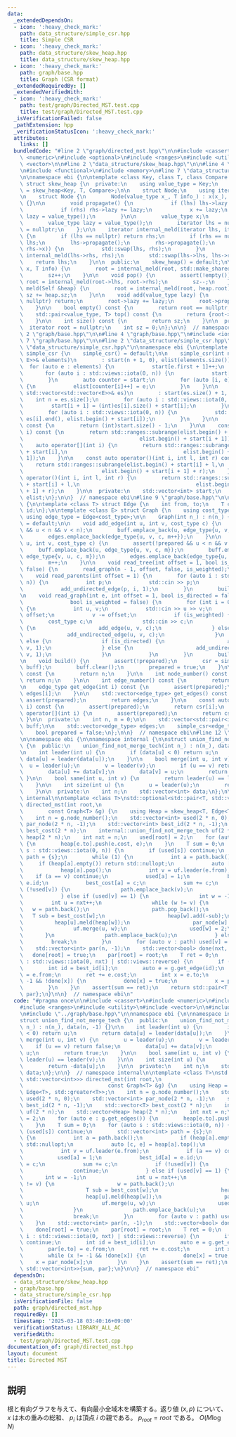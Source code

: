 ```yaml
---
data:
  _extendedDependsOn:
  - icon: ':heavy_check_mark:'
    path: data_structure/simple_csr.hpp
    title: Simple CSR
  - icon: ':heavy_check_mark:'
    path: data_structure/skew_heap.hpp
    title: data_structure/skew_heap.hpp
  - icon: ':heavy_check_mark:'
    path: graph/base.hpp
    title: Graph (CSR format)
  _extendedRequiredBy: []
  _extendedVerifiedWith:
  - icon: ':heavy_check_mark:'
    path: test/graph/Directed_MST.test.cpp
    title: test/graph/Directed_MST.test.cpp
  _isVerificationFailed: false
  _pathExtension: hpp
  _verificationStatusIcon: ':heavy_check_mark:'
  attributes:
    links: []
  bundledCode: "#line 2 \"graph/directed_mst.hpp\"\n\n#include <cassert>\n#include\
    \ <numeric>\n#include <optional>\n#include <ranges>\n#include <utility>\n#include\
    \ <vector>\n\n#line 2 \"data_structure/skew_heap.hpp\"\n\n#line 4 \"data_structure/skew_heap.hpp\"\
    \n#include <functional>\n#include <memory>\n#line 7 \"data_structure/skew_heap.hpp\"\
    \n\nnamespace ebi {\n\ntemplate <class Key, class T, class Compare = std::less<Key>>\
    \ struct skew_heap {\n  private:\n    using value_type = Key;\n    using Self\
    \ = skew_heap<Key, T, Compare>;\n\n    struct Node;\n    using iterator = std::shared_ptr<Node>;\n\
    \n    struct Node {\n        Node(value_type x_, T info_) : x(x_), info(info_)\
    \ {}\n\n        void propagate() {\n            if (lhs) lhs->lazy += lazy;\n\
    \            if (rhs) rhs->lazy += lazy;\n            x += lazy;\n           \
    \ lazy = value_type();\n        }\n\n        value_type x;\n        T info;\n\
    \        value_type lazy = value_type();\n        iterator lhs = nullptr, rhs\
    \ = nullptr;\n    };\n\n    iterator internal_meld(iterator lhs, iterator rhs)\
    \ {\n        if (lhs == nullptr) return rhs;\n        if (rhs == nullptr) return\
    \ lhs;\n        lhs->propagate();\n        rhs->propagate();\n        if (Compare()(lhs->x,\
    \ rhs->x)) {\n            std::swap(lhs, rhs);\n        }\n        lhs->rhs =\
    \ internal_meld(lhs->rhs, rhs);\n        std::swap(lhs->lhs, lhs->rhs);\n    \
    \    return lhs;\n    }\n\n  public:\n    skew_heap() = default;\n\n    void push(value_type\
    \ x, T info) {\n        root = internal_meld(root, std::make_shared<Node>(x, info));\n\
    \        sz++;\n    }\n\n    void pop() {\n        assert(!empty());\n       \
    \ root = internal_meld(root->lhs, root->rhs);\n        sz--;\n    }\n\n    void\
    \ meld(Self &heap) {\n        root = internal_meld(root, heap.root);\n       \
    \ sz += heap.sz;\n    }\n\n    void add(value_type lazy) {\n        if (root ==\
    \ nullptr) return;\n        root->lazy += lazy;\n        root->propagate();\n\
    \    }\n\n    bool empty() const {\n        return root == nullptr;\n    }\n\n\
    \    std::pair<value_type, T> top() const {\n        return {root->x, root->info};\n\
    \    }\n\n    int size() const {\n        return sz;\n    }\n\n  private:\n  \
    \  iterator root = nullptr;\n    int sz = 0;\n};\n\n}  // namespace ebi\n#line\
    \ 2 \"graph/base.hpp\"\n\n#line 4 \"graph/base.hpp\"\n#include <iostream>\n#line\
    \ 7 \"graph/base.hpp\"\n\n#line 2 \"data_structure/simple_csr.hpp\"\n\n#line 6\
    \ \"data_structure/simple_csr.hpp\"\n\nnamespace ebi {\n\ntemplate <class E> struct\
    \ simple_csr {\n    simple_csr() = default;\n\n    simple_csr(int n, const std::vector<std::pair<int,\
    \ E>>& elements)\n        : start(n + 1, 0), elist(elements.size()) {\n      \
    \  for (auto e : elements) {\n            start[e.first + 1]++;\n        }\n \
    \       for (auto i : std::views::iota(0, n)) {\n            start[i + 1] += start[i];\n\
    \        }\n        auto counter = start;\n        for (auto [i, e] : elements)\
    \ {\n            elist[counter[i]++] = e;\n        }\n    }\n\n    simple_csr(const\
    \ std::vector<std::vector<E>>& es)\n        : start(es.size() + 1, 0) {\n    \
    \    int n = es.size();\n        for (auto i : std::views::iota(0, n)) {\n   \
    \         start[i + 1] = (int)es[i].size() + start[i];\n        }\n        elist.resize(start.back());\n\
    \        for (auto i : std::views::iota(0, n)) {\n            std::copy(es[i].begin(),\
    \ es[i].end(), elist.begin() + start[i]);\n        }\n    }\n\n    int size()\
    \ const {\n        return (int)start.size() - 1;\n    }\n\n    const auto operator[](int\
    \ i) const {\n        return std::ranges::subrange(elist.begin() + start[i],\n\
    \                                     elist.begin() + start[i + 1]);\n    }\n\
    \    auto operator[](int i) {\n        return std::ranges::subrange(elist.begin()\
    \ + start[i],\n                                     elist.begin() + start[i +\
    \ 1]);\n    }\n\n    const auto operator()(int i, int l, int r) const {\n    \
    \    return std::ranges::subrange(elist.begin() + start[i] + l,\n            \
    \                         elist.begin() + start[i + 1] + r);\n    }\n    auto\
    \ operator()(int i, int l, int r) {\n        return std::ranges::subrange(elist.begin()\
    \ + start[i] + l,\n                                     elist.begin() + start[i\
    \ + 1] + r);\n    }\n\n  private:\n    std::vector<int> start;\n    std::vector<E>\
    \ elist;\n};\n\n}  // namespace ebi\n#line 9 \"graph/base.hpp\"\n\nnamespace ebi\
    \ {\n\ntemplate <class T> struct Edge {\n    int from, to;\n    T cost;\n    int\
    \ id;\n};\n\ntemplate <class E> struct Graph {\n    using cost_type = E;\n   \
    \ using edge_type = Edge<cost_type>;\n\n    Graph(int n_) : n(n_) {}\n\n    Graph()\
    \ = default;\n\n    void add_edge(int u, int v, cost_type c) {\n        assert(!prepared\
    \ && u < n && v < n);\n        buff.emplace_back(u, edge_type{u, v, c, m});\n\
    \        edges.emplace_back(edge_type{u, v, c, m++});\n    }\n\n    void add_undirected_edge(int\
    \ u, int v, cost_type c) {\n        assert(!prepared && u < n && v < n);\n   \
    \     buff.emplace_back(u, edge_type{u, v, c, m});\n        buff.emplace_back(v,\
    \ edge_type{v, u, c, m});\n        edges.emplace_back(edge_type{u, v, c, m});\n\
    \        m++;\n    }\n\n    void read_tree(int offset = 1, bool is_weighted =\
    \ false) {\n        read_graph(n - 1, offset, false, is_weighted);\n    }\n\n\
    \    void read_parents(int offset = 1) {\n        for (auto i : std::views::iota(1,\
    \ n)) {\n            int p;\n            std::cin >> p;\n            p -= offset;\n\
    \            add_undirected_edge(p, i, 1);\n        }\n        build();\n    }\n\
    \n    void read_graph(int e, int offset = 1, bool is_directed = false,\n     \
    \               bool is_weighted = false) {\n        for (int i = 0; i < e; i++)\
    \ {\n            int u, v;\n            std::cin >> u >> v;\n            u -=\
    \ offset;\n            v -= offset;\n            if (is_weighted) {\n        \
    \        cost_type c;\n                std::cin >> c;\n                if (is_directed)\
    \ {\n                    add_edge(u, v, c);\n                } else {\n      \
    \              add_undirected_edge(u, v, c);\n                }\n            }\
    \ else {\n                if (is_directed) {\n                    add_edge(u,\
    \ v, 1);\n                } else {\n                    add_undirected_edge(u,\
    \ v, 1);\n                }\n            }\n        }\n        build();\n    }\n\
    \n    void build() {\n        assert(!prepared);\n        csr = simple_csr<edge_type>(n,\
    \ buff);\n        buff.clear();\n        prepared = true;\n    }\n\n    int size()\
    \ const {\n        return n;\n    }\n\n    int node_number() const {\n       \
    \ return n;\n    }\n\n    int edge_number() const {\n        return m;\n    }\n\
    \n    edge_type get_edge(int i) const {\n        assert(prepared);\n        return\
    \ edges[i];\n    }\n\n    std::vector<edge_type> get_edges() const {\n       \
    \ assert(prepared);\n        return edges;\n    }\n\n    const auto operator[](int\
    \ i) const {\n        assert(prepared);\n        return csr[i];\n    }\n    auto\
    \ operator[](int i) {\n        assert(prepared);\n        return csr[i];\n   \
    \ }\n\n  private:\n    int n, m = 0;\n\n    std::vector<std::pair<int, edge_type>>\
    \ buff;\n\n    std::vector<edge_type> edges;\n    simple_csr<edge_type> csr;\n\
    \    bool prepared = false;\n};\n\n}  // namespace ebi\n#line 12 \"graph/directed_mst.hpp\"\
    \n\nnamespace ebi {\n\nnamespace internal {\n\nstruct union_find_not_merge_tech\
    \ {\n  public:\n    union_find_not_merge_tech(int n_) : n(n_), data(n, -1) {}\n\
    \n    int leader(int u) {\n        if (data[u] < 0) return u;\n        return\
    \ data[u] = leader(data[u]);\n    }\n\n    bool merge(int u, int v) {\n      \
    \  u = leader(u);\n        v = leader(v);\n        if (u == v) return false;\n\
    \        data[u] += data[v];\n        data[v] = u;\n        return true;\n   \
    \ }\n\n    bool same(int u, int v) {\n        return leader(u) == leader(v);\n\
    \    }\n\n    int size(int u) {\n        u = leader(u);\n        return -data[u];\n\
    \    }\n\n  private:\n    int n;\n    std::vector<int> data;\n};\n\n}  // namespace\
    \ internal\n\ntemplate <class T>\nstd::optional<std::pair<T, std::vector<int>>>\
    \ directed_mst(int root,\n                                                   \
    \        const Graph<T> &g) {\n    using Heap = skew_heap<T, Edge<T>, std::greater<T>>;\n\
    \    int n = g.node_number();\n    std::vector<int> used(2 * n, 0);\n    std::vector<int>\
    \ par_node(2 * n, -1);\n    std::vector<int> best_id(2 * n, -1);\n    std::vector<T>\
    \ best_cost(2 * n);\n    internal::union_find_not_merge_tech uf(2 * n);\n    std::vector<Heap>\
    \ heap(2 * n);\n    int nxt = n;\n    used[root] = 2;\n    for (auto e : g.get_edges())\
    \ {\n        heap[e.to].push(e.cost, e);\n    }\n    T sum = 0;\n    for (auto\
    \ s : std::views::iota(0, n)) {\n        if (used[s]) continue;\n        std::vector<int>\
    \ path = {s};\n        while (1) {\n            int a = path.back();\n       \
    \     if (heap[a].empty()) return std::nullopt;\n            auto [c, e] = heap[a].top();\n\
    \            heap[a].pop();\n            int v = uf.leader(e.from);\n        \
    \    if (a == v) continue;\n            used[a] = 1;\n            best_id[a] =\
    \ e.id;\n            best_cost[a] = c;\n            sum += c;\n            if\
    \ (!used[v]) {\n                path.emplace_back(v);\n                continue;\n\
    \            } else if (used[v] == 1) {\n                int w = -1;\n       \
    \         int u = nxt++;\n                while (w != v) {\n                 \
    \   w = path.back();\n                    path.pop_back();\n                 \
    \   T sub = best_cost[w];\n                    heap[w].add(-sub);\n          \
    \          heap[u].meld(heap[w]);\n                    par_node[w] = u;\n    \
    \                uf.merge(u, w);\n                    used[w] = 2;\n         \
    \       }\n                path.emplace_back(u);\n            } else\n       \
    \         break;\n        }\n        for (auto v : path) used[v] = 2;\n    }\n\
    \    std::vector<int> par(n, -1);\n    std::vector<bool> done(nxt, false);\n \
    \   done[root] = true;\n    par[root] = root;\n    T ret = 0;\n    for (auto i\
    \ : std::views::iota(0, nxt) | std::views::reverse) {\n        if (done[i]) continue;\n\
    \        int id = best_id[i];\n        auto e = g.get_edge(id);\n        par[e.to]\
    \ = e.from;\n        ret += e.cost;\n        int x = e.to;\n        while (x !=\
    \ -1 && !done[x]) {\n            done[x] = true;\n            x = par_node[x];\n\
    \        }\n    }\n    assert(sum == ret);\n    return std::pair<T, std::vector<int>>{sum,\
    \ par};\n}\n\n}  // namespace ebi\n"
  code: "#pragma once\n\n#include <cassert>\n#include <numeric>\n#include <optional>\n\
    #include <ranges>\n#include <utility>\n#include <vector>\n\n#include \"../data_structure/skew_heap.hpp\"\
    \n#include \"../graph/base.hpp\"\n\nnamespace ebi {\n\nnamespace internal {\n\n\
    struct union_find_not_merge_tech {\n  public:\n    union_find_not_merge_tech(int\
    \ n_) : n(n_), data(n, -1) {}\n\n    int leader(int u) {\n        if (data[u]\
    \ < 0) return u;\n        return data[u] = leader(data[u]);\n    }\n\n    bool\
    \ merge(int u, int v) {\n        u = leader(u);\n        v = leader(v);\n    \
    \    if (u == v) return false;\n        data[u] += data[v];\n        data[v] =\
    \ u;\n        return true;\n    }\n\n    bool same(int u, int v) {\n        return\
    \ leader(u) == leader(v);\n    }\n\n    int size(int u) {\n        u = leader(u);\n\
    \        return -data[u];\n    }\n\n  private:\n    int n;\n    std::vector<int>\
    \ data;\n};\n\n}  // namespace internal\n\ntemplate <class T>\nstd::optional<std::pair<T,\
    \ std::vector<int>>> directed_mst(int root,\n                                \
    \                           const Graph<T> &g) {\n    using Heap = skew_heap<T,\
    \ Edge<T>, std::greater<T>>;\n    int n = g.node_number();\n    std::vector<int>\
    \ used(2 * n, 0);\n    std::vector<int> par_node(2 * n, -1);\n    std::vector<int>\
    \ best_id(2 * n, -1);\n    std::vector<T> best_cost(2 * n);\n    internal::union_find_not_merge_tech\
    \ uf(2 * n);\n    std::vector<Heap> heap(2 * n);\n    int nxt = n;\n    used[root]\
    \ = 2;\n    for (auto e : g.get_edges()) {\n        heap[e.to].push(e.cost, e);\n\
    \    }\n    T sum = 0;\n    for (auto s : std::views::iota(0, n)) {\n        if\
    \ (used[s]) continue;\n        std::vector<int> path = {s};\n        while (1)\
    \ {\n            int a = path.back();\n            if (heap[a].empty()) return\
    \ std::nullopt;\n            auto [c, e] = heap[a].top();\n            heap[a].pop();\n\
    \            int v = uf.leader(e.from);\n            if (a == v) continue;\n \
    \           used[a] = 1;\n            best_id[a] = e.id;\n            best_cost[a]\
    \ = c;\n            sum += c;\n            if (!used[v]) {\n                path.emplace_back(v);\n\
    \                continue;\n            } else if (used[v] == 1) {\n         \
    \       int w = -1;\n                int u = nxt++;\n                while (w\
    \ != v) {\n                    w = path.back();\n                    path.pop_back();\n\
    \                    T sub = best_cost[w];\n                    heap[w].add(-sub);\n\
    \                    heap[u].meld(heap[w]);\n                    par_node[w] =\
    \ u;\n                    uf.merge(u, w);\n                    used[w] = 2;\n\
    \                }\n                path.emplace_back(u);\n            } else\n\
    \                break;\n        }\n        for (auto v : path) used[v] = 2;\n\
    \    }\n    std::vector<int> par(n, -1);\n    std::vector<bool> done(nxt, false);\n\
    \    done[root] = true;\n    par[root] = root;\n    T ret = 0;\n    for (auto\
    \ i : std::views::iota(0, nxt) | std::views::reverse) {\n        if (done[i])\
    \ continue;\n        int id = best_id[i];\n        auto e = g.get_edge(id);\n\
    \        par[e.to] = e.from;\n        ret += e.cost;\n        int x = e.to;\n\
    \        while (x != -1 && !done[x]) {\n            done[x] = true;\n        \
    \    x = par_node[x];\n        }\n    }\n    assert(sum == ret);\n    return std::pair<T,\
    \ std::vector<int>>{sum, par};\n}\n\n}  // namespace ebi"
  dependsOn:
  - data_structure/skew_heap.hpp
  - graph/base.hpp
  - data_structure/simple_csr.hpp
  isVerificationFile: false
  path: graph/directed_mst.hpp
  requiredBy: []
  timestamp: '2025-03-18 03:40:16+09:00'
  verificationStatus: LIBRARY_ALL_AC
  verifiedWith:
  - test/graph/Directed_MST.test.cpp
documentation_of: graph/directed_mst.hpp
layout: document
title: Directed MST
---
```


## 説明

根と有向グラフを与えて、有向最小全域木を構築する。返り値 $(x, p)$ について、 $x$ は木の重みの総和、 $p_{i}$ は頂点 $i$ の親である。 $p_{root} = root$ である。 $O(M\log {N})$